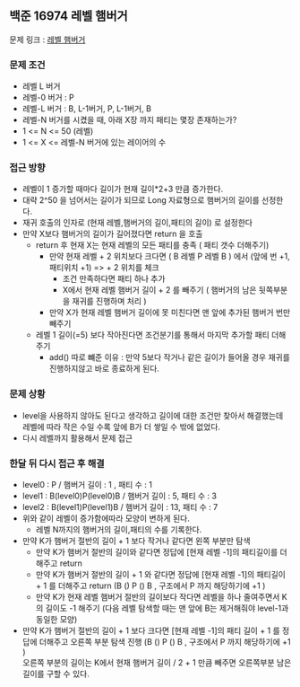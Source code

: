 ## 백준 16974 레벨 햄버거

문제 링크 : [레벨 햄버거](https://www.acmicpc.net/problem/16974)

### 문제 조건

- 레벨 L 버거
- 레벨-0 버거 : P
- 레벨-L 버거 : B, L-1버거, P, L-1버거, B
- 레벨-N 버거를 시켰을 때, 아래 X장 까지 패티는 몇장 존재하는가?
- 1 <= N <= 50 (레벨)
- 1 <= X <= 레벨-N 버거에 있는 레이어의 수

### 접근 방향

- 레벨이 1 증가할 때마다 길이가 현재 길이*2+3 만큼 증가한다.
- 대략 2^50 을 넘어서는 길이가 되므로 Long 자료형으로 햄버거의 길이를 선정한다.
- 재귀 호출의 인자로 (현재 레벨,햄버거의 길이,패티의 길이) 로 설정한다
- 만약 X보다 햄버거의 길이가 길어졌다면 return 을 호출
  - return 후 현재 X는 현재 레벨의 모든 패티를 충족 ( 패티 갯수 더해주기)
    - 만약 현재 레벨 + 2 위치보다 크다면 ( B 레벨 P 레벨 B ) 에서 (앞에 번 +1, 패티위치 +1) => + 2 위치를 체크 
      - 조건 만족하다면 패티 하나 추가 
      - X에서 현재 레벨 햄버거 길이 + 2 를 빼주기 ( 햄버거의 남은 뒷쪽부분을 재귀를 진행하며 처리 )
    - 만약 X가 현재 레벨 햄버거 길이에 못 미친다면 맨 앞에 추가된 햄버거 번만 빼주기 
  - 레벨 1 길이(=5) 보다 작아진다면 조건분기를 통해서 마지막 추가할 패티 더해주기
    - add() 따로 뺴준 이유 : 만약 5보다 작거나 같은 길이가 들어올 경우 재귀를 진행하지않고 바로 종료하게 된다.

### 문제 상황

- level을 사용하지 않아도 된다고 생각하고 길이에 대한 조건만 찾아서 해결했는데 레벨에 따라 작은 수일 수록 앞에 B가 더 쌓일 수 밖에 없었다.
- 다시 레벨까지 활용해서 문제 접근

### 한달 뒤 다시 접근 후 해결 
- level0 : P  / 햄버거 길이 : 1 , 패티 수 : 1
- level1 : B(level0)P(level0)B / 햄버거 길이 : 5, 패티 수 : 3
- level2 : B(level1)P(level1)B / 햄버거 길이 : 13, 패티 수 : 7 
- 위와 같이 레벨이 증가함에따라 모양이 변하게 된다.
  - 레벨 N까지의 햄버거의 길이,패티의 수를 기록한다.
- 만약 K가 햄버거 절반의 길이 + 1 보다 작거나 같다면 왼쪽 부분만 탐색
  - 만약 K가 햄버거 절반의 길이와 같다면 정답에 [현재 레벨 -1]의 패티길이를 더해주고 return
  - 만약 K가 햄버거 절반의 길이 + 1 와 같다면 정답에 [현재 레벨 -1]의 패티길이 + 1 를 더해주고 return (B () P () B , 구조에서 P 까지 해당하기에 +1 )
  - 만약 K가 현재 레벨 햄버거 절반의 길이보다 작다면 레벨을 하나 줄여주면서 K의 길이도 -1 해주기 (다음 레벨 탐색할 때는 맨 앞에 B는 제거해줘야 level-1과 동일한 모양)
- 만약 K가 햄버거 절반의 길이 + 1 보다 크다면 [현재 레벨 -1]의 패티 길이 + 1 를 정답에 더해주고 오른쪽 부분 탐색 진행 (B () P () B , 구조에서 P 까지 해당하기에 +1 )  
  오른쪽 부분의 길이는 K에서 현재 햄버거 길이 / 2 + 1 만큼 빼주면 오른쪽부분 남은 길이를 구할 수 있다. 